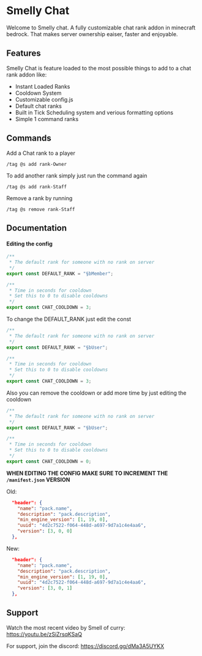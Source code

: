 
# Smelly Chat

Welcome to Smelly chat. A fully customizable chat rank addon in minecraft bedrock.
That makes server ownership eaiser, faster and enjoyable.

## Features

Smelly Chat is feature loaded to the most possible things to add to a 
chat rank addon like:

- Instant Loaded Ranks
- Cooldown System
- Customizable config.js
- Default chat ranks
- Built in Tick Scheduling system and verious formatting options
- Simple 1 command ranks


## Commands

Add a Chat rank to a player
```
/tag @s add rank-Owner
```
To add another rank simply just run the command again
```
/tag @s add rank-Staff
```
Remove a rank by running
```
/tag @s remove rank-Staff
```

## Documentation

#### Editing the config
```js
/**
 * The default rank for someone with no rank on server
 */
export const DEFAULT_RANK = "§bMember";

/**
 * Time in seconds for cooldown
 * Set this to 0 to disable cooldowns
 */
export const CHAT_COOLDOWN = 3;
```
To change the DEFAULT_RANK just edit the const
```js
/**
 * The default rank for someone with no rank on server
 */
export const DEFAULT_RANK = "§bUser";

/**
 * Time in seconds for cooldown
 * Set this to 0 to disable cooldowns
 */
export const CHAT_COOLDOWN = 3;
```
Also you can remove the cooldown or add more time by just editing the cooldown
```js
/**
 * The default rank for someone with no rank on server
 */
export const DEFAULT_RANK = "§bUser";

/**
 * Time in seconds for cooldown
 * Set this to 0 to disable cooldowns
 */
export const CHAT_COOLDOWN = 0;
```

**WHEN EDITING THE CONFIG MAKE SURE TO INCREMENT THE `/manifest.json` VERSION**

Old:
```json
  "header": {
    "name": "pack.name",
    "description": "pack.description",
    "min_engine_version": [1, 19, 0],
    "uuid": "4d2c7522-f064-448d-a697-9d7a1c4e4aa6",
    "version": [3, 0, 0]
  },
```
New:
```json
  "header": {
    "name": "pack.name",
    "description": "pack.description",
    "min_engine_version": [1, 19, 0],
    "uuid": "4d2c7522-f064-448d-a697-9d7a1c4e4aa6",
    "version": [3, 0, 1]
  },
```



## Support

Watch the most recent video by Smell of curry:
https://youtu.be/zSiZrsqKSaQ

For support, join the discord: https://discord.gg/dMa3A5UYKX
